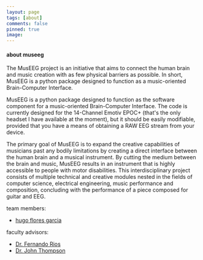 ```yaml
---
layout: page
tags: [about]
comments: false
pinned: true
image:
---
```


#### about museeg

The MusEEG project is an initiative that aims to connect the human brain and music creation with as few physical barriers as possible. In short, MusEEG is a python package designed to function as a music-oriented Brain-Computer Interface.

MusEEG is a python package designed to function as the software component for a music-oriented Brain-Computer Interface. The code is currently designed for the 14-Channel Emotiv EPOC+ (that's the only headset I have available at the moment), but it should be easily modifiable, provided that you have a means of obtaining a RAW EEG stream from your device. 

The primary goal of MusEEG is to expand the creative capabilities of musicians past any bodily limitations by creating a direct interface between the human brain and a musical instrument. By cutting the medium between the brain and music, MusEEG results in an instrument that is highly accessible to people with motor disabilities. This interdisciplinary project consists of multiple technical and creative modules nested in the fields of computer science, electrical engineering, music performance and composition, concluding with the performance of a piece composed for guitar and EEG.

team members:
- [hugo flores garcia](https://hugofloresgarcia.github.io)

faculty advisors:
- [Dr. Fernando Rios](mailto:frios@georgiasouthern.edu)
- [Dr. John Thompson](mailto:jthompson@georgiasouthern.edu)
